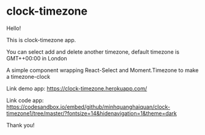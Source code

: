 # clock-timezone
Hello!

This is clock-timezone app. 

You can select add and delete another timezone, default timezone is GMT++00:00 in London

A simple component wrapping React-Select and Moment.Timezone to make a timezone-clock

Link demo app: https://clock-timezone.herokuapp.com/

Link code app: https://codesandbox.io/embed/github/minhquanghaiquan/clock-timezone1/tree/master/?fontsize=14&hidenavigation=1&theme=dark

Thank you!
